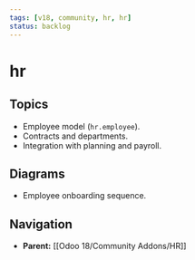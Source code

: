 ```yaml
---
tags: [v18, community, hr, hr]
status: backlog
---
```

# hr

## Topics
- Employee model (`hr.employee`).
- Contracts and departments.
- Integration with planning and payroll.

## Diagrams
- Employee onboarding sequence.






## Navigation
- **Parent:** [[Odoo 18/Community Addons/HR]]

